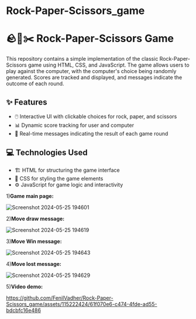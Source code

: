 # Rock-Paper-Scissors_game

# 🪨📄✂️ Rock-Paper-Scissors Game

This repository contains a simple implementation of the classic Rock-Paper-Scissors game using HTML, CSS, and JavaScript. The game allows users to play against the computer, with the computer's choice being randomly generated. Scores are tracked and displayed, and messages indicate the outcome of each round.

## ✨ Features
- 🖱️ Interactive UI with clickable choices for rock, paper, and scissors
- 📊 Dynamic score tracking for user and computer
- 📝 Real-time messages indicating the result of each game round

## 💻 Technologies Used
- 🏗️ HTML for structuring the game interface
- 🎨 CSS for styling the game elements
- ⚙️ JavaScript for game logic and interactivity

1)<b>Game main page:</b>

![Screenshot 2024-05-25 194601](https://github.com/FenilVadher/Rock-Paper-Scissors_game/assets/115222424/6243e90b-79fa-467f-8ecb-046b3ce7f5f8)

2)<b>Move draw message:</b>

![Screenshot 2024-05-25 194619](https://github.com/FenilVadher/Rock-Paper-Scissors_game/assets/115222424/650a206d-0582-4698-a340-91cfa4b77a8a)

3)<b>Move Win message:</b>

![Screenshot 2024-05-25 194643](https://github.com/FenilVadher/Rock-Paper-Scissors_game/assets/115222424/7e66f72d-3971-4b89-a0d3-eb0bd6919fd9)

4)<b>Move lost message:</b>

![Screenshot 2024-05-25 194629](https://github.com/FenilVadher/Rock-Paper-Scissors_game/assets/115222424/fed91414-e19b-4ae5-90a9-4c6301627d14)

5)<b>Video demo:</b>

https://github.com/FenilVadher/Rock-Paper-Scissors_game/assets/115222424/61f070e6-c474-4fde-ad55-bdcbfc16e486


